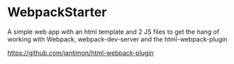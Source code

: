 # WebpackStarter
A simple web app with an html template and 2 JS files to get the hang of working with Webpack, webpack-dev-server and the html-webpack-plugin


https://github.com/jantimon/html-webpack-plugin
